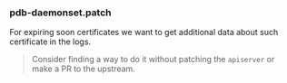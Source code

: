 ### pdb-daemonset.patch

For expiring soon certificates we want to get additional data about such certificate in the logs.

> Consider finding a way to do it without patching the `apiserver` or make a PR to the upstream.
